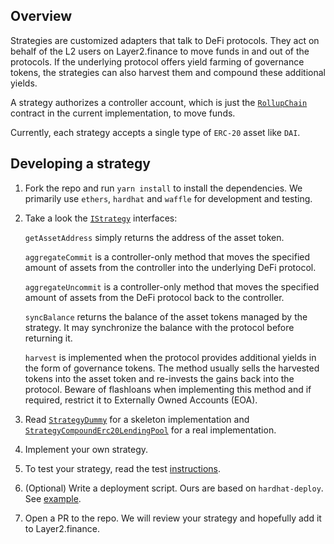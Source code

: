 ## Overview

Strategies are customized adapters that talk to DeFi protocols. They act on behalf of the L2 users on Layer2.finance to
move funds in and out of the protocols. If the underlying protocol offers yield farming of governance tokens, the
strategies can also harvest them and compound these additional yields.

A strategy authorizes a controller account, which is just the [`RollupChain`](../RollupChain.sol) contract in the current implementation, to move
funds.

Currently, each strategy accepts a single type of `ERC-20` asset like `DAI`.

## Developing a strategy

1. Fork the repo and run `yarn install` to install the dependencies. We primarily use `ethers`, `hardhat` and
   `waffle` for development and testing.

2. Take a look the [`IStrategy`](./interfaces/IStrategy.sol) interfaces:

   `getAssetAddress` simply returns the address of the asset token.

   `aggregateCommit` is a controller-only method that moves the specified amount of assets from the controller into the
   underlying DeFi protocol.

   `aggregateUncommit` is a controller-only method that moves the specified amount of assets from the DeFi protocol back to
   the controller.

   `syncBalance` returns the balance of the asset tokens managed by the strategy. It may synchronize the balance with the
   protocol before returning it.

   `harvest` is implemented when the protocol provides additional yields in the form of governance tokens. The method
   usually sells the harvested tokens into the asset token and re-invests the gains back into the protocol. Beware of
   flashloans when implementing this method and if required, restrict it to Externally Owned Accounts (EOA).

3. Read [`StrategyDummy`](./StrategyDummy.sol) for a skeleton implementation and [`StrategyCompoundErc20LendingPool`](./compound/StrategyCompoundErc20LendingPool.sol) for a real
   implementation.

4. Implement your own strategy.

5. To test your strategy, read the test [instructions](../../test-strategy/README.md).

6. (Optional) Write a deployment script. Ours are based on `hardhat-deploy`. See [example](../../deploy/strategies/000_compound_dai.ts).

7. Open a PR to the repo. We will review your strategy and hopefully add it to Layer2.finance.
